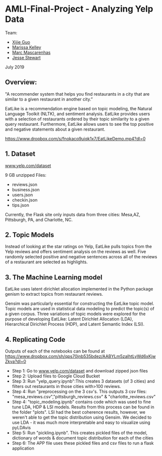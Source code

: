 # AMLI-Final-Project - Analyzing Yelp Data 

Team: 
- [Xijie Guo](https://www.linkedin.com/in/xijie-guo/) 
- [Marissa Kelley](https://www.linkedin.com/in/marissa-kelley/)
- [Marc Mascarenhas](https://www.linkedin.com/in/marc-mascarenhas/)
- [Jesse Stewart](https://www.linkedin.com/in/jesse-stewart-413391156/) 

July 2019

## Overview:
"A recommender system that helps you find restaurants in a city that are similar to a given restaurant in another city.” 

EatLike is a recommendation engine based on topic modeling, the Natural Language Toolkit (NLTK), and sentiment analysis. EatLike provides users with a selection of restaurants ordered by their topic similarity to a given query restaurant. Furthermore, EatLike allows users to see the top positive and negative statements about a given restaurant.

https://www.dropbox.com/s/fnokacq9uiqk1x7/EatLikeDemo.mp4?dl=0

## 1. Dataset
www.yelp.com/dataset

9 GB unzipped
Files: 
  - reviews.json
  - business.json
  - users.json
  - checkin.json
  - tips.json

Currently, the Flask site only inputs data from three cities: Mesa,AZ, Pittsburgh, PA, and Charlotte, NC. 

## 2. Topic Models
Instead of looking at the star ratings on Yelp, EatLike pulls topics from the Yelp reviews and offers sentiment analysis on the reviews as well. Five randomly selected positive and negative sentences across all of the reviews of a restaurant are selected as highlights. 

## 3. The Machine Learning model
EatLike uses latent dirichlet allocation implemented in the Python package genism to extract topics from restaurant reviews. 

Gensim was particularly essential for constructing the EatLike topic model.
Topic models are used in statistical data modeling to predict the topic(s) of a given corpus. Three variations of topic models were explored for the purpose of developing EatLike: Latent Dirichlet Allocation (LDA), Hierarchical Dirichlet Process (HDP), and Latent Semantic Index (LSI).

## 4. Replicating Code
Outputs of each of the notebooks can be found at https://www.dropbox.com/sh/qps70jnb535bdez/AABYLm5zaIhtLyWd6xKjwZkva?dl=0
- Step 1: Go to www.yelp.com/dataset and download zipped json files
- Step 2: Upload files to Google Cloud Bucket
- Step 3: Run "yelp_query.ipynb":This creates 3 datasets (of 3 cities) and filters out restaurants in those cities with>100 reviews. 
- Step 4: Run "preprocessing on the 3 csv's.
This outputs 3 csv files: "mesa_reviews.csv","pittsburgh_reviews.csv" & "charlotte_reviews.csv"
- Step 4: "topic_modeling.ipynb" contains code which was used to fine tune LDA, HDP & LSI models. Results from this process can be found in the folder "plots". LSI had the best coherence results, however, we weren't able to get the topic distribution using Gensim. We decided to use LDA - it was much more interpretable and easy to visualize using pyLDAvis
- Step 5: Run "pickling.ipynb". This creates pickled files of the model, dictionary of words & document topic distribution for each of the cities
- Step 6: The APP file uses these pickled files and csv files to run a flask application

